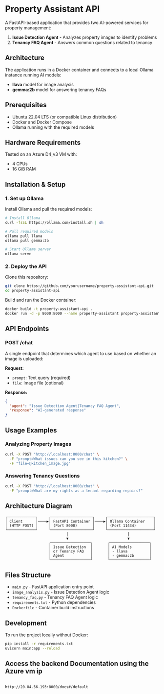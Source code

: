 # Property Assistant API

A FastAPI-based application that provides two AI-powered services for property management:
1. **Issue Detection Agent** - Analyzes property images to identify problems
2. **Tenancy FAQ Agent** - Answers common questions related to tenancy

## Architecture

The application runs in a Docker container and connects to a local Ollama instance running AI models:
- **llava** model for image analysis
- **gemma:2b** model for answering tenancy FAQs

## Prerequisites

- Ubuntu 22.04 LTS (or compatible Linux distribution)
- Docker and Docker Compose
- Ollama running with the required models

## Hardware Requirements

Tested on an Azure D4_v3 VM with:
- 4 CPUs
- 16 GiB RAM

## Installation & Setup

### 1. Set up Ollama

Install Ollama and pull the required models:

```bash
# Install Ollama
curl -fsSL https://ollama.com/install.sh | sh

# Pull required models
ollama pull llava
ollama pull gemma:2b

# Start Ollama server
ollama serve
```

### 2. Deploy the API

Clone this repository:

```bash
git clone https://github.com/yourusername/property-assistant-api.git
cd property-assistant-api
```

Build and run the Docker container:

```bash
docker build -t property-assistant-api .
docker run -d -p 8000:8000 --name property-assistant property-assistant-api
```

## API Endpoints

### POST /chat

A single endpoint that determines which agent to use based on whether an image is uploaded:

**Request:**
- `prompt`: Text query (required)
- `file`: Image file (optional)

**Response:**
```json
{
  "agent": "Issue Detection Agent|Tenancy FAQ Agent",
  "response": "AI-generated response"
}
```

## Usage Examples

### Analyzing Property Images

```bash
curl -X POST "http://localhost:8000/chat" \
  -F "prompt=What issues can you see in this kitchen?" \
  -F "file=@kitchen_image.jpg"
```

### Answering Tenancy Questions

```bash
curl -X POST "http://localhost:8000/chat" \
  -F "prompt=What are my rights as a tenant regarding repairs?"
```

## Architecture Diagram

```
┌─────────────┐     ┌───────────────────┐     ┌─────────────────────┐
│ Client      │────▶│ FastAPI Container │────▶│ Ollama Container    │
│ (HTTP POST) │     │ (Port 8000)       │     │ (Port 11434)        │
└─────────────┘     └───────────────────┘     └─────────────────────┘
                            │                           │
                            ▼                           ▼
                    ┌──────────────────┐       ┌──────────────────┐
                    │ Issue Detection  │       │ AI Models        │
                    │ or Tenancy FAQ   │       │ - llava          │
                    │ Agent            │       │ - gemma:2b       │
                    └──────────────────┘       └──────────────────┘
```

## Files Structure

- `main.py` - FastAPI application entry point
- `image_analysis.py` - Issue Detection Agent logic
- `tenancy_faq.py` - Tenancy FAQ Agent logic
- `requirements.txt` - Python dependencies
- `Dockerfile` - Container build instructions

## Development

To run the project locally without Docker:

```bash
pip install -r requirements.txt
uvicorn main:app --reload
```
## Access the backend Documentation using the Azure vm ip

```bash

http://20.84.56.193:8000/docs#/default

```
